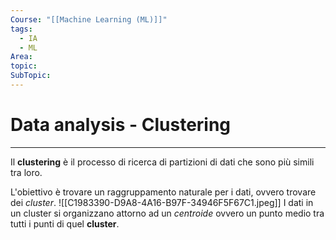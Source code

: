 ```yaml
---
Course: "[[Machine Learning (ML)]]"
tags:
  - IA
  - ML
Area: 
topic: 
SubTopic:
---
```

# Data analysis  - Clustering
---
Il __clustering__ è il processo di ricerca di partizioni di dati che sono più simili tra loro.

L'obiettivo è trovare un raggruppamento naturale per i dati, ovvero trovare dei _cluster_.
![[C1983390-D9A8-4A16-B97F-34946F5F67C1.jpeg]]
I dati in un cluster si organizzano attorno ad un _centroide_ ovvero un punto medio tra tutti i punti di quel __cluster__.


 